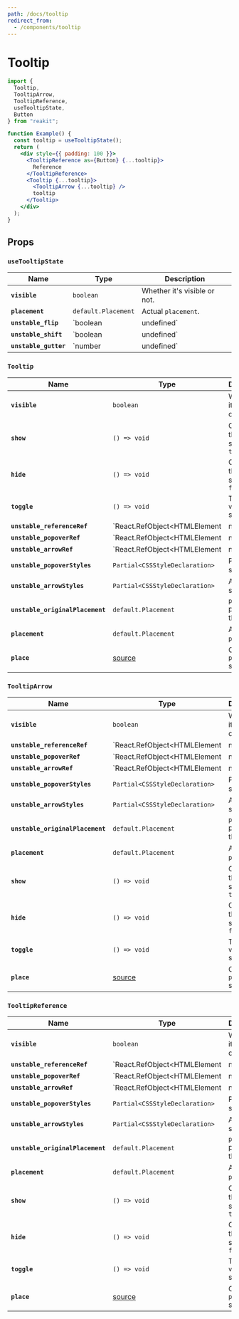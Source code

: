 ```yaml
---
path: /docs/tooltip
redirect_from:
  - /components/tooltip
---
```


# Tooltip

```jsx
import {
  Tooltip,
  TooltipArrow,
  TooltipReference,
  useTooltipState,
  Button
} from "reakit";

function Example() {
  const tooltip = useTooltipState();
  return (
    <div style={{ padding: 100 }}>
      <TooltipReference as={Button} {...tooltip}>
        Reference
      </TooltipReference>
      <Tooltip {...tooltip}>
        <TooltipArrow {...tooltip} />
        tooltip
      </Tooltip>
    </div>
  );
}
```

## Props

<!-- This generated automatically -->

### `useTooltipState`

| Name | Type | Description |
|------|------|-------------|
| **`visible`** | `boolean` | Whether it's visible or not. |
| **`placement`** | `default.Placement` | Actual `placement`. |
| **`unstable_flip`** | `boolean | undefined` | Whether or not flip the popover. |
| **`unstable_shift`** | `boolean | undefined` | Whether or not shift the popover. |
| **`unstable_gutter`** | `number | undefined` | Offset between the reference and the popover. |

### `Tooltip`

| Name | Type | Description |
|------|------|-------------|
| **`visible`** | `boolean` | Whether it's visible or not. |
| **`show`** | `() => void` | Changes the `visible` state to `true` |
| **`hide`** | `() => void` | Changes the `visible` state to `false` |
| **`toggle`** | `() => void` | Toggles the `visible` state |
| **`unstable_referenceRef`** | `React.RefObject<HTMLElement | null>` | The reference element. |
| **`unstable_popoverRef`** | `React.RefObject<HTMLElement | null>` | The popover element. |
| **`unstable_arrowRef`** | `React.RefObject<HTMLElement | null>` | The arrow element. |
| **`unstable_popoverStyles`** | `Partial<CSSStyleDeclaration>` | Popover styles. |
| **`unstable_arrowStyles`** | `Partial<CSSStyleDeclaration>` | Arrow styles. |
| **`unstable_originalPlacement`** | `default.Placement` | `placement` passed to the hook. |
| **`placement`** | `default.Placement` | Actual `placement`. |
| **`place`** | [source](https://github.com/reakit/reakit/tree/master/packages/reakit/src/Popover/PopoverState.ts#L48) | Change the `placement` state. |

### `TooltipArrow`

| Name | Type | Description |
|------|------|-------------|
| **`visible`** | `boolean` | Whether it's visible or not. |
| **`unstable_referenceRef`** | `React.RefObject<HTMLElement | null>` | The reference element. |
| **`unstable_popoverRef`** | `React.RefObject<HTMLElement | null>` | The popover element. |
| **`unstable_arrowRef`** | `React.RefObject<HTMLElement | null>` | The arrow element. |
| **`unstable_popoverStyles`** | `Partial<CSSStyleDeclaration>` | Popover styles. |
| **`unstable_arrowStyles`** | `Partial<CSSStyleDeclaration>` | Arrow styles. |
| **`unstable_originalPlacement`** | `default.Placement` | `placement` passed to the hook. |
| **`placement`** | `default.Placement` | Actual `placement`. |
| **`show`** | `() => void` | Changes the `visible` state to `true` |
| **`hide`** | `() => void` | Changes the `visible` state to `false` |
| **`toggle`** | `() => void` | Toggles the `visible` state |
| **`place`** | [source](https://github.com/reakit/reakit/tree/master/packages/reakit/src/Popover/PopoverState.ts#L48) | Change the `placement` state. |

### `TooltipReference`

| Name | Type | Description |
|------|------|-------------|
| **`visible`** | `boolean` | Whether it's visible or not. |
| **`unstable_referenceRef`** | `React.RefObject<HTMLElement | null>` | The reference element. |
| **`unstable_popoverRef`** | `React.RefObject<HTMLElement | null>` | The popover element. |
| **`unstable_arrowRef`** | `React.RefObject<HTMLElement | null>` | The arrow element. |
| **`unstable_popoverStyles`** | `Partial<CSSStyleDeclaration>` | Popover styles. |
| **`unstable_arrowStyles`** | `Partial<CSSStyleDeclaration>` | Arrow styles. |
| **`unstable_originalPlacement`** | `default.Placement` | `placement` passed to the hook. |
| **`placement`** | `default.Placement` | Actual `placement`. |
| **`show`** | `() => void` | Changes the `visible` state to `true` |
| **`hide`** | `() => void` | Changes the `visible` state to `false` |
| **`toggle`** | `() => void` | Toggles the `visible` state |
| **`place`** | [source](https://github.com/reakit/reakit/tree/master/packages/reakit/src/Popover/PopoverState.ts#L48) | Change the `placement` state. |
